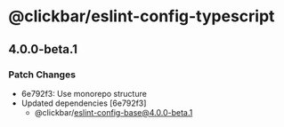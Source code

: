 # @clickbar/eslint-config-typescript

## 4.0.0-beta.1
### Patch Changes

- 6e792f3: Use monorepo structure
- Updated dependencies [6e792f3]
  - @clickbar/eslint-config-base@4.0.0-beta.1
